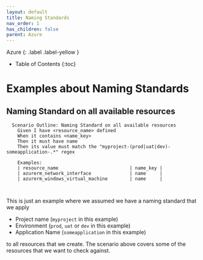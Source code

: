 ```yaml
---
layout: default
title: Naming Standards
nav_order: 1
has_children: false
parent: Azure
---
```


Azure
{: .label .label-yellow } 

* Table of Contents
{:toc}

# Examples about Naming Standards
## Naming Standard on all available resources
```gherkin
  Scenario Outline: Naming Standard on all available resources
    Given I have <resource_name> defined
    When it contains <name_key>
    Then it must have name
    Then its value must match the "myproject-(prod|uat|dev)-someapplication-.*" regex

    Examples:
    | resource_name                          | name_key |
    | azurerm_network_interface              | name     |
    | azurerm_windows_virtual_machine        | name     |

  

```

This is just an example where we assumed we have a naming standard that we apply 

* Project name (`myproject` in this example)
* Environment (`prod`, `uat` or `dev` in this example)
* Application Name (`someapplication` in this example)

to all resources that we create. The scenario above covers some of the resources that we want to check against.
